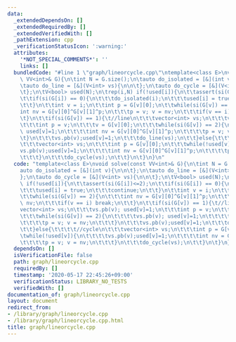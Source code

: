 ```yaml
---
data:
  _extendedDependsOn: []
  _extendedRequiredBy: []
  _extendedVerifiedWith: []
  _pathExtension: cpp
  _verificationStatusIcon: ':warning:'
  attributes:
    '*NOT_SPECIAL_COMMENTS*': ''
    links: []
  bundledCode: "#line 1 \"graph/lineorcycle.cpp\"\ntemplate<class E>\nvoid solve(const\
    \ VV<int>& G){\n\tint N = G.size();\n\tauto do_isolated = [&](int v){\n\n\t};\n\
    \tauto do_line = [&](V<int> vs){\n\n\t};\n\tauto do_cycle = [&](V<int> vs){\n\n\
    \t};\n\tV<bool> used(N);\n\trep(i,N) if(!used[i]){\n\t\tassert(si(G[i])<=2);\n\
    \t\tif(si(G[i]) == 0){\n\t\t\tdo_isolated(i);\n\t\t\tused[i] = true;\n\t\t\tcontinue;\n\
    \t\t}\n\t\tint v = i;\n\t\tint p = G[v][0];\n\t\twhile(si(G[v]) == 2){\n\t\t\t\
    int nv = G[v][0]^G[v][1]^p;\n\t\t\tp = v; v = nv;\n\t\t\tif(v == i) break;\n\t\
    \t}\n\t\tif(si(G[v]) == 1){\t//line\n\t\t\tvector<int> vs;\n\t\t\tvs.pb(v); used[v]=1;\n\
    \t\t\tint p = v;\n\t\t\tv = G[v][0];\n\t\t\twhile(si(G[v]) == 2){\n\t\t\t\tvs.pb(v);\
    \ used[v]=1;\n\t\t\t\tint nv = G[v][0]^G[v][1]^p;\n\t\t\t\tp = v; v = nv;\n\t\t\
    \t}\n\t\t\tvs.pb(v);used[v]=1;\n\t\t\tdo_line(vs);\n\t\t}else{\t\t\t\t//cycle\n\
    \t\t\tvector<int> vs;\n\t\t\tint p = G[v][0];\n\t\t\twhile(!used[v]){\n\t\t\t\t\
    vs.pb(v);used[v]=1;\n\t\t\t\tint nv = G[v][0]^G[v][1]^p;\n\t\t\t\tp = v; v = nv;\n\
    \t\t\t}\n\t\t\tdo_cycle(vs);\n\t\t}\n\t}\n}\n"
  code: "template<class E>\nvoid solve(const VV<int>& G){\n\tint N = G.size();\n\t\
    auto do_isolated = [&](int v){\n\n\t};\n\tauto do_line = [&](V<int> vs){\n\n\t\
    };\n\tauto do_cycle = [&](V<int> vs){\n\n\t};\n\tV<bool> used(N);\n\trep(i,N)\
    \ if(!used[i]){\n\t\tassert(si(G[i])<=2);\n\t\tif(si(G[i]) == 0){\n\t\t\tdo_isolated(i);\n\
    \t\t\tused[i] = true;\n\t\t\tcontinue;\n\t\t}\n\t\tint v = i;\n\t\tint p = G[v][0];\n\
    \t\twhile(si(G[v]) == 2){\n\t\t\tint nv = G[v][0]^G[v][1]^p;\n\t\t\tp = v; v =\
    \ nv;\n\t\t\tif(v == i) break;\n\t\t}\n\t\tif(si(G[v]) == 1){\t//line\n\t\t\t\
    vector<int> vs;\n\t\t\tvs.pb(v); used[v]=1;\n\t\t\tint p = v;\n\t\t\tv = G[v][0];\n\
    \t\t\twhile(si(G[v]) == 2){\n\t\t\t\tvs.pb(v); used[v]=1;\n\t\t\t\tint nv = G[v][0]^G[v][1]^p;\n\
    \t\t\t\tp = v; v = nv;\n\t\t\t}\n\t\t\tvs.pb(v);used[v]=1;\n\t\t\tdo_line(vs);\n\
    \t\t}else{\t\t\t\t//cycle\n\t\t\tvector<int> vs;\n\t\t\tint p = G[v][0];\n\t\t\
    \twhile(!used[v]){\n\t\t\t\tvs.pb(v);used[v]=1;\n\t\t\t\tint nv = G[v][0]^G[v][1]^p;\n\
    \t\t\t\tp = v; v = nv;\n\t\t\t}\n\t\t\tdo_cycle(vs);\n\t\t}\n\t}\n}\n"
  dependsOn: []
  isVerificationFile: false
  path: graph/lineorcycle.cpp
  requiredBy: []
  timestamp: '2020-05-17 22:45:26+09:00'
  verificationStatus: LIBRARY_NO_TESTS
  verifiedWith: []
documentation_of: graph/lineorcycle.cpp
layout: document
redirect_from:
- /library/graph/lineorcycle.cpp
- /library/graph/lineorcycle.cpp.html
title: graph/lineorcycle.cpp
---
```

